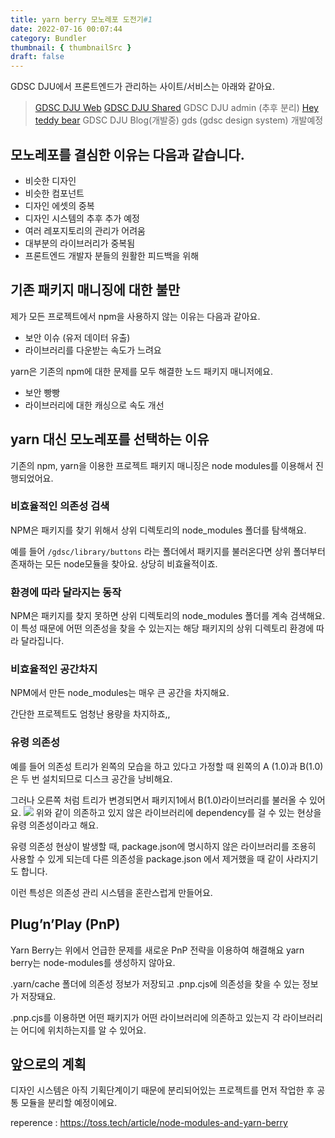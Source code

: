 ```yaml
---
title: yarn berry 모노레포 도전기#1
date: 2022-07-16 00:07:44
category: Bundler
thumbnail: { thumbnailSrc }
draft: false
---
```


GDSC DJU에서 프론트엔드가 관리하는 사이트/서비스는 아래와 같아요.

>[GDSC DJU Web](https://gdsc-dju.web.app/)
[GDSC DJU Shared](https://gdsc-dju-shared.web.app/)
GDSC DJU admin (추후 분리)
[Hey teddy bear](https://hey-teddy.vercel.app/)
GDSC DJU Blog(개발중)
gds (gdsc design system) 개발예정


## 모노레포를 결심한 이유는 다음과 같습니다.
- 비슷한 디자인
- 비슷한 컴포넌트
- 디자인 에셋의 중복
- 디자인 시스템의 추후 추가 예정
- 여러 레포지토리의 관리가 어려움
- 대부분의 라이브러리가 중복됨
- 프론트엔드 개발자 분들의 원활한 피드백을 위해

## 기존 패키지 매니징에 대한 불만

제가 모든 프로젝트에서 npm을 사용하지 않는 이유는 다음과 같아요.

- 보안 이슈 (유저 데이터 유출)
- 라이브러리를 다운받는 속도가 느려요

yarn은 기존의 npm에 대한 문제를 모두 해결한 노드 패키지 매니저에요.

- 보안 빵빵
- 라이브러리에 대한 캐싱으로 속도 개선

## yarn 대신 모노레포를 선택하는 이유

기존의 npm, yarn을 이용한 프로젝트 패키지 매니징은 node modules를 이용해서 진행되었어요.

### 비효율적인 의존성 검색

NPM은 패키지를 찾기 위해서 상위 디렉토리의 node_modules 폴더를 탐색해요.

예를 들어 `/gdsc/library/buttons` 라는 폴더에서 패키지를 불러온다면 상위 폴더부터 존재하는 모든 node모듈을 찾아요. 상당히 비효율적이죠.

### 환경에 따라 달라지는 동작

NPM은 패키지를 찾지 못하면 상위 디렉토리의 node_modules 폴더를 계속 검색해요. 이 특성 때문에 어떤 의존성을 찾을 수 있는지는 해당 패키지의 상위 디렉토리 환경에 따라 달라집니다.

### 비효율적인 공간차지

NPM에서 만든 node_modules는 매우 큰 공간을 차지해요.

간단한 프로젝트도 엄청난 용량을 차지하죠,,

### 유령 의존성

예를 들어 의존성 트리가 왼쪽의 모습을 하고 있다고 가정할 때 왼쪽의 A (1.0)과 B(1.0)은 두 번 설치되므로 디스크 공간을 낭비해요.

그러나 오른쪽 처럼 트리가 변경되면서 패키지1에서 B(1.0)라이브러리를 불러올 수 있어요.
![](https://velog.velcdn.com/images/jhjeong00/post/b5c62c38-089c-44ae-ba7b-a8edff7a6b50/image.png)
위와 같이 의존하고 있지 않은 라이브러리에 dependency를 걸 수 있는 현상을 유령 의존성이라고 해요.

유령 의존성 현상이 발생할 때, package.json에 명시하지 않은 라이브러리를 조용히 사용할 수 있게 되는데 다른 의존성을 package.json 에서 제거했을 때 같이 사라지기도 합니다.

이런 특성은 의존성 관리 시스템을 혼란스럽게 만들어요.

## Plug’n’Play (PnP)

Yarn Berry는 위에서 언급한 문제를 새로운 PnP 전략을 이용하여 해결해요
yarn berry는 node-modules를 생성하지 않아요.

.yarn/cache 폴더에 의존성 정보가 저장되고 .pnp.cjs에 의존성을 찾을 수 있는 정보가 저장돼요.

.pnp.cjs를 이용하면 어떤 패키지가 어떤 라이브러리에 의존하고 있는지 각 라이브러리는 어디에 위치하는지를 알 수 있어요.

## 앞으로의 계획
디자인 시스템은 아직 기획단계이기 때문에 분리되어있는 프로젝트를 먼저 작업한 후 공통 모듈을 분리할 예정이에요.

reperence : https://toss.tech/article/node-modules-and-yarn-berry